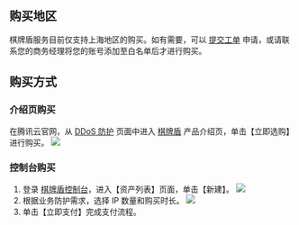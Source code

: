 ## 购买地区
棋牌盾服务目前仅支持上海地区的购买。如有需要，可以 [提交工单](https://console.cloud.tencent.com/workorder/category) 申请，或请联系您的商务经理将您的账号添加至白名单后才进行购买。

## 购买方式
### 介绍页购买
在腾讯云官网，从 [DDoS 防护](https://cloud.tencent.com/product/ddos) 页面中进入 [棋牌盾](https://cloud.tencent.com/product/ddos-shield) 产品介绍页，单击【立即选购】进行购买。
![](https://main.qcloudimg.com/raw/a92c7c5c3101c50b2679b25074e99345.png)

### 控制台购买
1. 登录 [棋牌盾控制台](https://buy.cloud.tencent.com/cgp_ip)，进入【资产列表】页面，单击【新建】。
![](https://main.qcloudimg.com/raw/c1ec18633a2940443a4688eee555839c.png)
2. 根据业务防护需求，选择 IP 数量和购买时长。
![](https://main.qcloudimg.com/raw/da3cc0181d00afc1f7d852550035dca4.png)
3. 单击【立即支付】完成支付流程。
